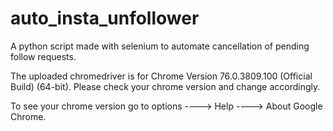 # auto_insta_unfollower
A python script made with selenium to automate cancellation of pending follow requests.

The uploaded chromedriver is for Chrome Version 76.0.3809.100 (Official Build) (64-bit).
Please check your chrome version and change accordingly.

To see your chrome version go to options ----> Help ----> About Google Chrome.
